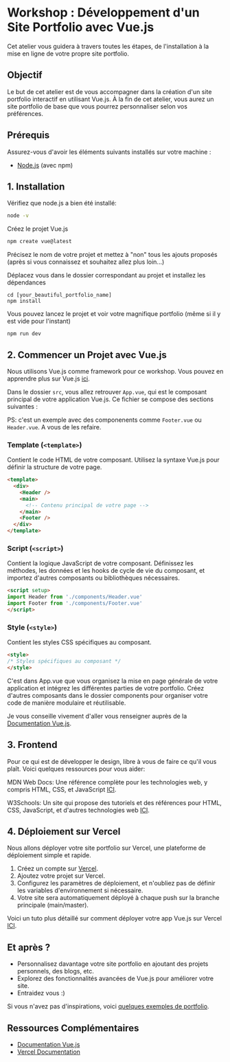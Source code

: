 # Workshop : Développement d'un Site Portfolio avec Vue.js

Cet atelier vous guidera à travers toutes les étapes, de l'installation à la mise en ligne de votre propre site portfolio.

## Objectif

Le but de cet atelier est de vous accompagner dans la création d'un site portfolio interactif en utilisant Vue.js. À la fin de cet atelier, vous aurez un site portfolio de base que vous pourrez personnaliser selon vos préférences.

## Prérequis

Assurez-vous d'avoir les éléments suivants installés sur votre machine :
- [Node.js](https://nodejs.org/) (avec npm)

## 1. Installation

Vérifiez que node.js a bien été installé:

```bash
node -v
```

Créez le projet Vue.js

```bash
npm create vue@latest
```

Précisez le nom de votre projet et mettez à "non" tous les ajouts proposés (après si vous connaissez et souhaitez allez plus loin...)

Déplacez vous dans le dossier correspondant au projet et installez les dépendances

```
cd [your_beautiful_portfolio_name]
npm install
```
Vous pouvez lancez le projet et voir votre magnifique portfolio (même si il y est vide pour l'instant)

```
npm run dev
```

## 2. Commencer un Projet avec Vue.js

Nous utilisons Vue.js comme framework pour ce workshop. Vous pouvez en apprendre plus sur Vue.js [ici](https://vuejs.org/).

Dans le dossier `src`, vous allez retrouver `App.vue`, qui est le composant principal de votre application Vue.js. Ce fichier se compose des sections suivantes :

PS: c'est un exemple avec des componenents comme `Footer.vue` ou `Header.vue`. A vous de les refaire.

### Template (`<template>`)

Contient le code HTML de votre composant. Utilisez la syntaxe Vue.js pour définir la structure de votre page.

```html
<template>
  <div>
    <Header />
    <main>
      <!-- Contenu principal de votre page -->
    </main>
    <Footer />
  </div>
</template>
```

### Script (`<script>`)
Contient la logique JavaScript de votre composant. Définissez les méthodes, les données et les hooks de cycle de vie du composant, et importez d'autres composants ou bibliothèques nécessaires.

```html
<script setup>
import Header from './components/Header.vue'
import Footer from './components/Footer.vue'
</script>
```

### Style (`<style>`)
Contient les styles CSS spécifiques au composant.

```html
<style>
/* Styles spécifiques au composant */
</style>
```

C'est dans App.vue que vous organisez la mise en page générale de votre application et intégrez les différentes parties de votre portfolio. Créez d'autres composants dans le dossier components pour organiser votre code de manière modulaire et réutilisable.

Je vous conseille vivement d'aller vous renseigner auprès de la [Documentation Vue.js](https://vuejs.org/guide/introduction.html).

## 3. Frontend

Pour ce qui est de développer le design, libre à vous de faire ce qu'il vous plaît. Voici quelques ressources pour vous aider:

MDN Web Docs: Une référence complète pour les technologies web, y compris HTML, CSS, et JavaScript [ICI](https://developer.mozilla.org/fr/).

W3Schools: Un site qui propose des tutoriels et des références pour HTML, CSS, JavaScript, et d'autres technologies web [ICI](https://www.w3schools.com/).

## 4. Déploiement sur Vercel

Nous allons déployer votre site portfolio sur Vercel, une plateforme de déploiement simple et rapide.

1. Créez un compte sur [Vercel](https://vercel.com/).
2. Ajoutez votre projet sur Vercel.
3. Configurez les paramètres de déploiement, et n'oubliez pas de définir les variables d'environnement si nécessaire.
4. Votre site sera automatiquement déployé à chaque push sur la branche principale (main/master).

Voici un tuto plus détaillé sur comment déployer votre app Vue.js sur Vercel [ICI](https://vercel.com/guides/deploying-vuejs-to-vercel).

## Et après ?

- Personnalisez davantage votre site portfolio en ajoutant des projets personnels, des blogs, etc.
- Explorez des fonctionnalités avancées de Vue.js pour améliorer votre site.
- Entraidez vous :)

Si vous n'avez pas d'inspirations, voici [quelques exemples de portfolio](https://www.hostinger.com/tutorials/web-developer-portfolio).


## Ressources Complémentaires

- [Documentation Vue.js](https://vuejs.org/guide/introduction.html)
- [Vercel Documentation](https://nodejs.org/docs/latest/api/)
